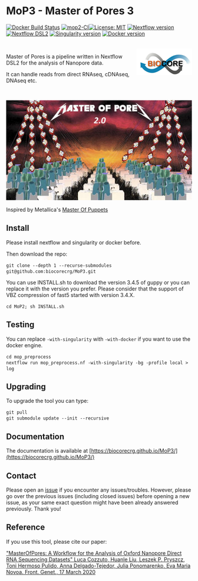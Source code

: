 # MoP3 - Master of Pores 3 
[![Docker Build Status](https://img.shields.io/docker/automated/biocorecrg/nanopore.svg)](https://cloud.docker.com/u/biocorecrg/repository/docker/biocorecrg/nanopore/builds)
[![mop2-CI](https://github.com/biocorecrg/MoP3/actions/workflows/build.yml/badge.svg)](https://github.com/biocorecrg/MoP3/actions/workflows/build.yml)[![License: MIT](https://img.shields.io/badge/License-MIT-yellow.svg)](https://opensource.org/licenses/MIT)
[![Nextflow version](https://img.shields.io/badge/Nextflow-21.04.1-brightgreen)](https://www.nextflow.io/)
[![Nextflow DSL2](https://img.shields.io/badge/Nextflow-DSL2-brightgreen)](https://www.nextflow.io/)
[![Singularity version](https://img.shields.io/badge/Singularity-v3.2.1-green.svg)](https://www.sylabs.io/)
[![Docker version](https://img.shields.io/badge/Docker-v20.10.8-blue)](https://www.docker.com/)

<br/>



<img align="right" href="https://biocore.crg.eu/" src="https://raw.githubusercontent.com/CRG-CNAG/BioCoreMiscOpen/master/logo/biocore-logo_small.png" />


Master of Pores is a pipeline written in Nextflow DSL2 for the analysis of Nanopore data. 
<br/>

It can handle reads from direct RNAseq, cDNAseq, DNAseq etc.

<br/>


![MOP2](https://github.com/biocorecrg/MOP2/blob/main/img/master_red.jpg?raw=true)

Inspired by Metallica's [Master Of Puppets](https://www.youtube.com/watch?v=S7blkui3nQc)

## Install
Please install nextflow and singularity or docker before.

Then download the repo:

```
git clone --depth 1 --recurse-submodules git@github.com:biocorecrg/MoP3.git
```

You can use INSTALL.sh to download the version 3.4.5 of guppy or you can replace it with the version you prefer. Please consider that the support of VBZ compression of fast5 started with version 3.4.X. 

```
cd MoP2; sh INSTALL.sh
```

## Testing
You can replace ```-with-singularity``` with ```-with-docker``` if you want to use the docker engine.

```
cd mop_preprocess
nextflow run mop_preprocess.nf -with-singularity -bg -profile local > log
```

## Upgrading
To upgrade the tool you can type:

```
git pull
git submodule update --init --recursive
```

## Documentation
The documentation is available at [https://biocorecrg.github.io/MoP3/](https://biocorecrg.github.io/MoP3/)

## Contact
Please open an [issue](https://github.com/biocorecrg/MOP2/issues) if you encounter any issues/troubles. 
However, please go over the previous issues (including closed issues) before opening a new issue, as your same exact question might have been already answered previously. Thank you! 


## Reference
If you use this tool, please cite our paper:

["MasterOfPores: A Workflow for the Analysis of Oxford Nanopore Direct RNA Sequencing Datasets" Luca Cozzuto, Huanle Liu, Leszek P. Pryszcz, Toni Hermoso Pulido, Anna Delgado-Tejedor, Julia Ponomarenko, Eva Maria Novoa. Front. Genet., 17 March 2020](https://www.frontiersin.org/articles/10.3389/fgene.2020.00211/full)
